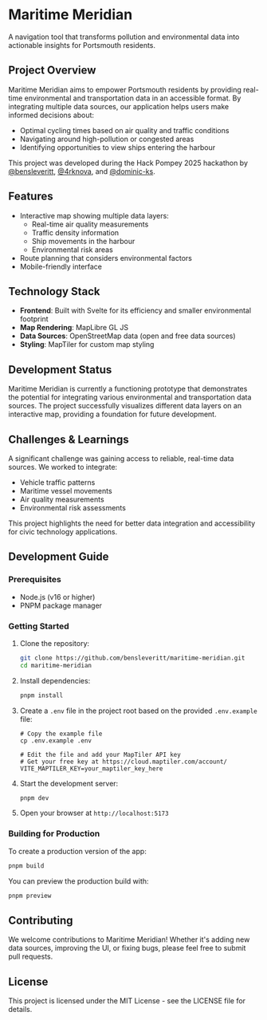 # Maritime Meridian

A navigation tool that transforms pollution and environmental data into actionable insights for Portsmouth residents.

## Project Overview

Maritime Meridian aims to empower Portsmouth residents by providing real-time environmental and transportation data in an accessible format. By integrating multiple data sources, our application helps users make informed decisions about:

- Optimal cycling times based on air quality and traffic conditions
- Navigating around high-pollution or congested areas
- Identifying opportunities to view ships entering the harbour

This project was developed during the Hack Pompey 2025 hackathon by [@bensleveritt](https://github.com/bensleveritt), [@4rknova](https://github.com/4rknova), and [@dominic-ks](https://github.com/dominic-ks).

## Features

- Interactive map showing multiple data layers:
  - Real-time air quality measurements
  - Traffic density information
  - Ship movements in the harbour
  - Environmental risk areas
- Route planning that considers environmental factors
- Mobile-friendly interface

## Technology Stack

- **Frontend**: Built with Svelte for its efficiency and smaller environmental footprint
- **Map Rendering**: MapLibre GL JS
- **Data Sources**: OpenStreetMap data (open and free data sources)
- **Styling**: MapTiler for custom map styling

## Development Status

Maritime Meridian is currently a functioning prototype that demonstrates the potential for integrating various environmental and transportation data sources. The project successfully visualizes different data layers on an interactive map, providing a foundation for future development.

## Challenges & Learnings

A significant challenge was gaining access to reliable, real-time data sources. We worked to integrate:
- Vehicle traffic patterns
- Maritime vessel movements
- Air quality measurements
- Environmental risk assessments

This project highlights the need for better data integration and accessibility for civic technology applications.

## Development Guide

### Prerequisites

- Node.js (v16 or higher)
- PNPM package manager

### Getting Started

1. Clone the repository:
   ```bash
   git clone https://github.com/bensleveritt/maritime-meridian.git
   cd maritime-meridian
   ```

2. Install dependencies:
   ```bash
   pnpm install
   ```

3. Create a `.env` file in the project root based on the provided `.env.example` file:
   ```
   # Copy the example file
   cp .env.example .env
   
   # Edit the file and add your MapTiler API key
   # Get your free key at https://cloud.maptiler.com/account/
   VITE_MAPTILER_KEY=your_maptiler_key_here
   ```

4. Start the development server:
   ```bash
   pnpm dev
   ```

5. Open your browser at `http://localhost:5173`

### Building for Production

To create a production version of the app:

```bash
pnpm build
```

You can preview the production build with:

```bash
pnpm preview
```

## Contributing

We welcome contributions to Maritime Meridian! Whether it's adding new data sources, improving the UI, or fixing bugs, please feel free to submit pull requests.

## License

This project is licensed under the MIT License - see the LICENSE file for details.